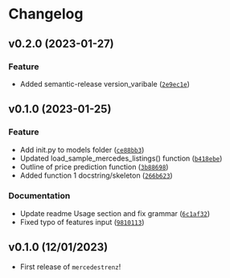 # Changelog

<!--next-version-placeholder-->

## v0.2.0 (2023-01-27)
### Feature
* Added semantic-release version_varibale ([`2e9ec1e`](https://github.com/UBC-MDS/mercedestrenz/commit/2e9ec1e8ab2f5b29999fc7dd5dd18df1c75253b6))

## v0.1.0 (2023-01-25)
### Feature
* Add init.py to models folder ([`ce88bb3`](https://github.com/UBC-MDS/mercedestrenz/commit/ce88bb37c134625257c53175066ce89ac3c8af03))
* Updated load_sample_mercedes_listings() function ([`b418ebe`](https://github.com/UBC-MDS/mercedestrenz/commit/b418ebe555a68eedce95976479fede33d5783249))
* Outline of price prediction function ([`3b88698`](https://github.com/UBC-MDS/mercedestrenz/commit/3b886989588e0b41cdc1c304b00ae85e70b831f0))
* Added function 1 docstring/skeleton ([`266b623`](https://github.com/UBC-MDS/mercedestrenz/commit/266b6230f277c483af2510332b734ccb65d18521))

### Documentation
* Update readme Usage section and fix grammar ([`6c1af32`](https://github.com/UBC-MDS/mercedestrenz/commit/6c1af327daab355d89013d869e7e47bf28d3369e))
* Fixed typo of features input ([`9810113`](https://github.com/UBC-MDS/mercedestrenz/commit/9810113ecae4c02e811b01ad736927bda1687c78))

## v0.1.0 (12/01/2023)

- First release of `mercedestrenz`!